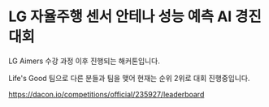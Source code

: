 # LG 자율주행 센서 안테나 성능 예측 AI 경진대회

LG Aimers 수강 과정 이후 진행되는 해커톤입니다.

Life's Good 팀으로 다른 분들과 팀을 맺어 현재는 순위 2위로 대회 진행중입니다.

https://dacon.io/competitions/official/235927/leaderboard